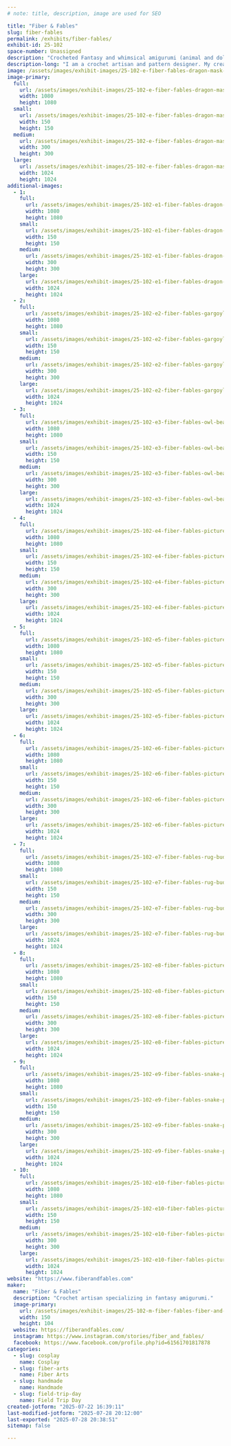 ```yaml
---
# note: title, description, image are used for SEO

title: "Fiber & Fables"
slug: fiber-fables
permalink: /exhibits/fiber-fables/
exhibit-id: 25-102
space-number: Unassigned
description: "Crocheted Fantasy and whimsical amigurumi (animal and doll) pieces."
description-long: "I am a crochet artisan and pattern designer. My creations are mainly fantasy oriented. All pieces of work are created by me. Most of my work is my own design, but I do make creatures from other designers."
image: /assets/images/exhibit-images/25-102-e-fiber-fables-dragon-mask-300x300.jpg
image-primary: 
  full:
    url: /assets/images/exhibit-images/25-102-e-fiber-fables-dragon-mask-full.jpg
    width: 1080
    height: 1080
  small:
    url: /assets/images/exhibit-images/25-102-e-fiber-fables-dragon-mask-150x150.jpg
    width: 150
    height: 150
  medium:
    url: /assets/images/exhibit-images/25-102-e-fiber-fables-dragon-mask-300x300.jpg
    width: 300
    height: 300
  large:
    url: /assets/images/exhibit-images/25-102-e-fiber-fables-dragon-mask-1024x1024.jpg
    width: 1024
    height: 1024
additional-images: 
  - 1:
    full:
      url: /assets/images/exhibit-images/25-102-e1-fiber-fables-dragon-mask-and-wings-full.jpg
      width: 1080
      height: 1080
    small:
      url: /assets/images/exhibit-images/25-102-e1-fiber-fables-dragon-mask-and-wings-150x150.jpg
      width: 150
      height: 150
    medium:
      url: /assets/images/exhibit-images/25-102-e1-fiber-fables-dragon-mask-and-wings-300x300.jpg
      width: 300
      height: 300
    large:
      url: /assets/images/exhibit-images/25-102-e1-fiber-fables-dragon-mask-and-wings-1024x1024.jpg
      width: 1024
      height: 1024
  - 2:
    full:
      url: /assets/images/exhibit-images/25-102-e2-fiber-fables-gargoyle-full.jpg
      width: 1080
      height: 1080
    small:
      url: /assets/images/exhibit-images/25-102-e2-fiber-fables-gargoyle-150x150.jpg
      width: 150
      height: 150
    medium:
      url: /assets/images/exhibit-images/25-102-e2-fiber-fables-gargoyle-300x300.jpg
      width: 300
      height: 300
    large:
      url: /assets/images/exhibit-images/25-102-e2-fiber-fables-gargoyle-1024x1024.jpg
      width: 1024
      height: 1024
  - 3:
    full:
      url: /assets/images/exhibit-images/25-102-e3-fiber-fables-owl-bear-full.jpg
      width: 1080
      height: 1080
    small:
      url: /assets/images/exhibit-images/25-102-e3-fiber-fables-owl-bear-150x150.jpg
      width: 150
      height: 150
    medium:
      url: /assets/images/exhibit-images/25-102-e3-fiber-fables-owl-bear-300x300.jpg
      width: 300
      height: 300
    large:
      url: /assets/images/exhibit-images/25-102-e3-fiber-fables-owl-bear-1024x1024.jpg
      width: 1024
      height: 1024
  - 4:
    full:
      url: /assets/images/exhibit-images/25-102-e4-fiber-fables-pictures-for-shows-6-full.jpg
      width: 1080
      height: 1080
    small:
      url: /assets/images/exhibit-images/25-102-e4-fiber-fables-pictures-for-shows-6-150x150.jpg
      width: 150
      height: 150
    medium:
      url: /assets/images/exhibit-images/25-102-e4-fiber-fables-pictures-for-shows-6-300x300.jpg
      width: 300
      height: 300
    large:
      url: /assets/images/exhibit-images/25-102-e4-fiber-fables-pictures-for-shows-6-1024x1024.jpg
      width: 1024
      height: 1024
  - 5:
    full:
      url: /assets/images/exhibit-images/25-102-e5-fiber-fables-pictures-for-shows-2-full.jpg
      width: 1080
      height: 1080
    small:
      url: /assets/images/exhibit-images/25-102-e5-fiber-fables-pictures-for-shows-2-150x150.jpg
      width: 150
      height: 150
    medium:
      url: /assets/images/exhibit-images/25-102-e5-fiber-fables-pictures-for-shows-2-300x300.jpg
      width: 300
      height: 300
    large:
      url: /assets/images/exhibit-images/25-102-e5-fiber-fables-pictures-for-shows-2-1024x1024.jpg
      width: 1024
      height: 1024
  - 6:
    full:
      url: /assets/images/exhibit-images/25-102-e6-fiber-fables-pictures-for-shows-3-full.jpg
      width: 1080
      height: 1080
    small:
      url: /assets/images/exhibit-images/25-102-e6-fiber-fables-pictures-for-shows-3-150x150.jpg
      width: 150
      height: 150
    medium:
      url: /assets/images/exhibit-images/25-102-e6-fiber-fables-pictures-for-shows-3-300x300.jpg
      width: 300
      height: 300
    large:
      url: /assets/images/exhibit-images/25-102-e6-fiber-fables-pictures-for-shows-3-1024x1024.jpg
      width: 1024
      height: 1024
  - 7:
    full:
      url: /assets/images/exhibit-images/25-102-e7-fiber-fables-rug-buddies-full.jpg
      width: 1080
      height: 1080
    small:
      url: /assets/images/exhibit-images/25-102-e7-fiber-fables-rug-buddies-150x150.jpg
      width: 150
      height: 150
    medium:
      url: /assets/images/exhibit-images/25-102-e7-fiber-fables-rug-buddies-300x300.jpg
      width: 300
      height: 300
    large:
      url: /assets/images/exhibit-images/25-102-e7-fiber-fables-rug-buddies-1024x1024.jpg
      width: 1024
      height: 1024
  - 8:
    full:
      url: /assets/images/exhibit-images/25-102-e8-fiber-fables-pictures-for-shows-5-full.jpg
      width: 1080
      height: 1080
    small:
      url: /assets/images/exhibit-images/25-102-e8-fiber-fables-pictures-for-shows-5-150x150.jpg
      width: 150
      height: 150
    medium:
      url: /assets/images/exhibit-images/25-102-e8-fiber-fables-pictures-for-shows-5-300x300.jpg
      width: 300
      height: 300
    large:
      url: /assets/images/exhibit-images/25-102-e8-fiber-fables-pictures-for-shows-5-1024x1024.jpg
      width: 1024
      height: 1024
  - 9:
    full:
      url: /assets/images/exhibit-images/25-102-e9-fiber-fables-snake-purse-full.jpg
      width: 1080
      height: 1080
    small:
      url: /assets/images/exhibit-images/25-102-e9-fiber-fables-snake-purse-150x150.jpg
      width: 150
      height: 150
    medium:
      url: /assets/images/exhibit-images/25-102-e9-fiber-fables-snake-purse-300x300.jpg
      width: 300
      height: 300
    large:
      url: /assets/images/exhibit-images/25-102-e9-fiber-fables-snake-purse-1024x1024.jpg
      width: 1024
      height: 1024
  - 10:
    full:
      url: /assets/images/exhibit-images/25-102-e10-fiber-fables-pictures-for-shows-full.jpg
      width: 1080
      height: 1080
    small:
      url: /assets/images/exhibit-images/25-102-e10-fiber-fables-pictures-for-shows-150x150.jpg
      width: 150
      height: 150
    medium:
      url: /assets/images/exhibit-images/25-102-e10-fiber-fables-pictures-for-shows-300x300.jpg
      width: 300
      height: 300
    large:
      url: /assets/images/exhibit-images/25-102-e10-fiber-fables-pictures-for-shows-1024x1024.jpg
      width: 1024
      height: 1024
website: "https://www.fiberandfables.com"
maker: 
  name: "Fiber & Fables"
  description: "Crochet artisan specializing in fantasy amigurumi."
  image-primary:
    url: /assets/images/exhibit-images/25-102-m-fiber-fables-fiber-and-fables-logo-jpg-file-150x104.jpg
    width: 150
    height: 104
  website: https://fiberandfables.com/
  instagram: https://www.instagram.com/stories/fiber_and_fables/
  facebook: https://www.facebook.com/profile.php?id=61561701817878
categories: 
  - slug: cosplay
    name: Cosplay
  - slug: fiber-arts
    name: Fiber Arts
  - slug: handmade
    name: Handmade
  - slug: field-trip-day
    name: Field Trip Day
created-jotform: "2025-07-22 16:39:11"
last-modified-jotform: "2025-07-28 20:12:00"
last-exported: "2025-07-28 20:38:51"
sitemap: false

---
```


